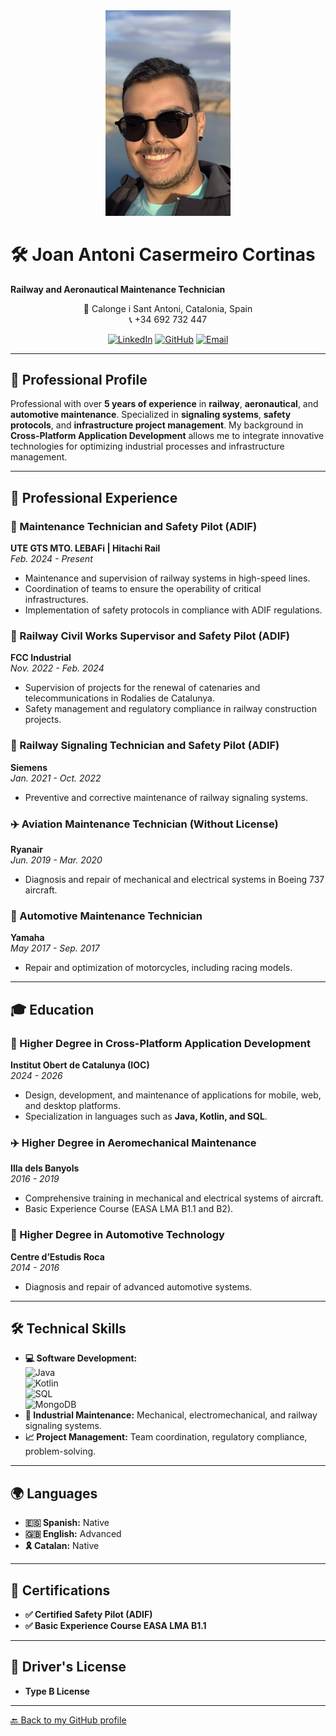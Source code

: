 <div align="center">
  <img src="https://github.com/tonicasermeiro/Pictures/blob/30f4002819d959e5758da11186aa5267112f7f0a/IMG_1324_Nero%20AI_Compress_High.jpeg?raw=true" alt="Professional Photo" width="200px">
</div>

# 🛠️ **Joan Antoni Casermeiro Cortinas**  
**Railway and Aeronautical Maintenance Technician**  

<div align="center">
📍 Calonge i Sant Antoni, Catalonia, Spain  
</div>
<div align="center">
📞 +34 692 732 447
</div>

<div align="center">
  
[![LinkedIn](https://img.shields.io/badge/LinkedIn-0077B5?style=for-the-badge&logo=linkedin&logoColor=white)](https://www.linkedin.com/in/tonicasermeiro)
[![GitHub](https://img.shields.io/badge/GitHub-100000?style=for-the-badge&logo=github&logoColor=white)](https://github.com/tonicasermeiro)
[![Email](https://img.shields.io/badge/Apple_Mail-0078D4?style=for-the-badge&logo=apple&logoColor=white)](mailto:toni.casermeiro@icloud.com)

</div>

---

## **💼 Professional Profile**  
Professional with over **5 years of experience** in **railway**, **aeronautical**, and **automotive maintenance**. Specialized in **signaling systems**, **safety protocols**, and **infrastructure project management**. My background in **Cross-Platform Application Development** allows me to integrate innovative technologies for optimizing industrial processes and infrastructure management.

---

## **💼 Professional Experience**  

### **🚆 Maintenance Technician and Safety Pilot (ADIF)**  
**UTE GTS MTO. LEBAFi | Hitachi Rail**  
_Feb. 2024 - Present_  
- Maintenance and supervision of railway systems in high-speed lines.  
- Coordination of teams to ensure the operability of critical infrastructures.  
- Implementation of safety protocols in compliance with ADIF regulations.  

### **🚂 Railway Civil Works Supervisor and Safety Pilot (ADIF)**  
**FCC Industrial**  
_Nov. 2022 - Feb. 2024_  
- Supervision of projects for the renewal of catenaries and telecommunications in Rodalies de Catalunya.  
- Safety management and regulatory compliance in railway construction projects.  

### **🚉 Railway Signaling Technician and Safety Pilot (ADIF)**  
**Siemens**  
_Jan. 2021 - Oct. 2022_  
- Preventive and corrective maintenance of railway signaling systems.  

### **✈️ Aviation Maintenance Technician (Without License)**  
**Ryanair**  
_Jun. 2019 - Mar. 2020_  
- Diagnosis and repair of mechanical and electrical systems in Boeing 737 aircraft.  

### **🚗 Automotive Maintenance Technician**  
**Yamaha**  
_May 2017 - Sep. 2017_  
- Repair and optimization of motorcycles, including racing models.  

---

## **🎓 Education**  

### **📱 Higher Degree in Cross-Platform Application Development**  
**Institut Obert de Catalunya (IOC)**  
_2024 - 2026_  
- Design, development, and maintenance of applications for mobile, web, and desktop platforms.  
- Specialization in languages such as **Java, Kotlin, and SQL**.  

### **✈️ Higher Degree in Aeromechanical Maintenance**  
**Illa dels Banyols**  
_2016 - 2019_  
- Comprehensive training in mechanical and electrical systems of aircraft.  
- Basic Experience Course (EASA LMA B1.1 and B2).  

### **🚗 Higher Degree in Automotive Technology**  
**Centre d’Estudis Roca**  
_2014 - 2016_  
- Diagnosis and repair of advanced automotive systems.  

---

## **🛠️ Technical Skills**  
- **💻 Software Development:**  
  ![Java](https://img.shields.io/badge/Java-007396?style=flat&logo=java&logoColor=white)  
  ![Kotlin](https://img.shields.io/badge/Kotlin-7F52FF?style=flat&logo=kotlin&logoColor=white)  
  ![SQL](https://img.shields.io/badge/SQL-4479A1?style=flat&logo=mysql&logoColor=white)  
  ![MongoDB](https://img.shields.io/badge/MongoDB-47A248?style=flat&logo=mongodb&logoColor=white)  
- **🔧 Industrial Maintenance:** Mechanical, electromechanical, and railway signaling systems.  
- **📈 Project Management:** Team coordination, regulatory compliance, problem-solving.  

---

## **🌍 Languages**  
- **🇪🇸 Spanish:** Native  
- **🇬🇧 English:** Advanced  
- **🎗️ Catalan:** Native  

---

## **📜 Certifications**  
- **✅ Certified Safety Pilot (ADIF)**  
- **✅ Basic Experience Course EASA LMA B1.1**  

---

## **🚗 Driver's License**  
- **Type B License**  

---

[🔙 Back to my GitHub profile](https://github.com/tonicasermeiro)